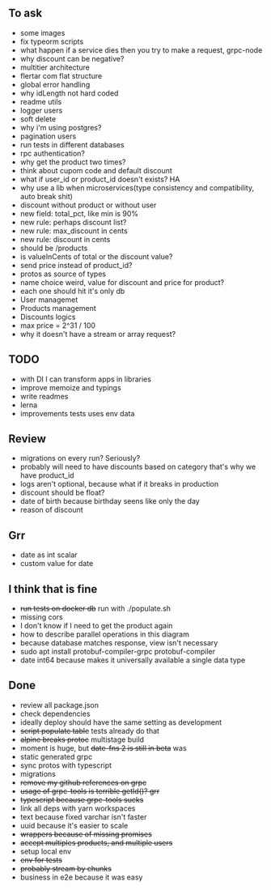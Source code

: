 ## To ask

- some images
- fix typeorm scripts
- what happen if a service dies then you try to make a request, grpc-node
- why discount can be negative?
- multitier architecture
- flertar com flat structure
- global error handling
- why idLength not hard coded
- readme utils
- logger users
- soft delete
- why i'm using postgres?
- pagination users
- run tests in different databases
- rpc authentication?
- why get the product two times?
- think about cupom code and default discount
- what if user_id or product_id doesn't exists? HA
- why use a lib when microservices(type consistency and compatibility, auto break shit)
- discount without product or without user
- new field: total_pct, like min is 90%
- new rule: perhaps discount list?
- new rule: max_discount in cents
- new rule: discount in cents
- should be /products
- is valueInCents of total or the discount value?
- send price instead of product_id?
- protos as source of types
- name choice weird, value for discount and price for product?
- each one should hit it's only db
- User managemet
- Products management
- Discounts logics
- max price = 2^31 / 100
- why it doesn't have a stream or array request?

## TODO

- with DI I can transform apps in libraries
- improve memoize and typings
- write readmes
- lerna
- improvements tests uses env data

## Review

- migrations on every run? Seriously?
- probably will need to have discounts based on category that's why we have product_id
- logs aren't optional, because what if it breaks in production
- discount should be float?
- date of birth because birthday seens like only the day
- reason of discount

## Grr

- date as int scalar
- custom value for date

## I think that is fine

- ~~run tests on docker db~~ run with ./populate.sh
- missing cors
- I don't know if I need to get the product again
- how to describe parallel operations in this diagram
- because database matches response, view isn't necessary
- sudo apt install protobuf-compiler-grpc protobuf-compiler
- date int64 because makes it universally available a single data type

## Done

- review all package.json
- check dependencies
- ideally deploy should have the same setting as development
- ~~script populate table~~ tests already do that
- ~~alpine breaks protoc~~ multistage build
- moment is huge, but ~~date-fns 2 is still in beta~~ was
- static generated grpc
- sync protos with typescript
- migrations
- ~~remove my github references on grpc~~
- ~~usage of grpc-tools is terrible getId()? grr~~
- ~~typescript because grpc-tools sucks~~
- link all deps with yarn workspaces
- text because fixed varchar isn't faster
- uuid because it's easier to scale
- ~~wrappers because of missing promises~~
- ~~accept multiples products, and multiple users~~
- setup local env
- ~~env for tests~~
- ~~probably stream by chunks~~
- business in e2e because it was easy
